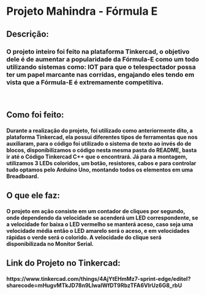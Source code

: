 <h1>Projeto Mahindra - Fórmula E</h1>
<h2>Descrição:</h2>
<h3>O projeto inteiro foi feito na plataforma Tinkercad, o objetivo dele é de aumentar a popularidade da Fórmula-E como um todo utilizando sistemas como:
IOT para que o telespectador possa ter um papel marcante nas corridas, engajando eles tendo em vista que a Fórmula-E é extremamente competitiva.</h3>
<br>
<h2>Como foi feito:</h2>
<h4>Durante a realização do projeto, foi utilizado como anteriormente dito, a plataforma Tinkercad, ela possui diferentes tipos de ferramentas que nos auxiliaram, para o 
código foi utilizado o sistema de texto ao invés do de blocos, disponibilizamos o código nesta mesma pasta do README, basta ir até o Código Tinkercad C++ que o encontrará.
Já para a montagem, utilizamos 3 LEDs coloridos, um botão, resistores, cabos e para controlar tudo optamos pelo Arduino Uno, montando todos os elementos em uma Breadboard.</h4>
<h2>O que ele faz:</h2>
<h4>O projeto em ação consiste em um contador de cliques por segundo, onde dependendo da velocidade se acenderá um LED correspondente, se a velocidade for baixa o LED vermelho se manterá aceso, caso seja uma velocidade média então o LED amarelo será o aceso, e em velocidades rápidas o verde será o colorido. A velocidade do clique será disponibilizada no Monitor Serial.</h4>
<h2>Link do Projeto no Tinkercad:</h2>
<h4>https://www.tinkercad.com/things/4AjYtEHmMz7-sprint-edge/editel?sharecode=mHugvMTkJD78n9LlwalWfDT9RbzTFA6VlrUz6G8_rbU</h4>

